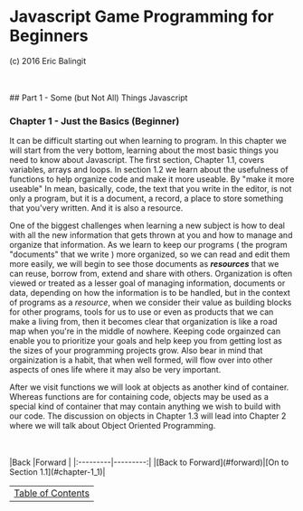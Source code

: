 # Javascript Game Programming for Beginners
(c) 2016 Eric Balingit  

<br>
<br>
## Part 1 - Some (but Not All) Things Javascript

### Chapter 1 - Just the Basics (Beginner)

It can be difficult starting out when learning to program.  In this chapter we
will start from the very bottom, learning about the most basic things you need
to know about Javascript.  The first section, Chapter 1.1, covers variables,
arrays and loops.  In section 1.2 we learn about the usefulness of functions
to help organize code and make it more useable.  By "make it more useable" In
mean, basically, code, the text that you write in the editor, is not only a
program, but it is a document, a record, a place to store something that you'very
written.  And it is also a resource.

One of the biggest challenges when learning a new subject is how to deal with
all the new information that gets thrown at you and how to manage and organize
that information.  As we learn to keep our programs ( the program "documents"
that we write ) more organized, so we can read and edit them more easily, we
will begin to see those documents as _**resources**_ that we can reuse, borrow
from, extend and share with others.  Organization is often viewed or treated as
a lesser goal of managing information, documents or data, depending on how the
information is to be handled, but in the context of programs as a _resource_,
when we consider their value as building blocks for other programs, tools for us
to use or even as products that we can make a living from, then it becomes clear
that organization is like a road map when you're in the middle of nowhere.
 Keeping code orgainzed can enable you to prioritize your goals and help keep
you from getting lost as the sizes of your programming projects grow.  Also bear
in mind that orgainization is a habit, that when well formed, will flow over
into other aspects of ones life where it may also be very important.

After we visit functions we will look at objects as another kind of container.
Whereas functions are for containing code, objects may be used as a special kind
of container that may contain anything we wish to build with our code.  The
discussion on objects in Chapter 1.3 will lead into Chapter 2 where we will talk
about Object Oriented Programming.

<br>
<br>
|Back      |Forward   |
|:---------|---------:|
|[Back to Forward](#forward)|[On to Section 1.1](#chapter-1_1)|

|          |
|:--------:|
|[Table of Contents](#TOC)